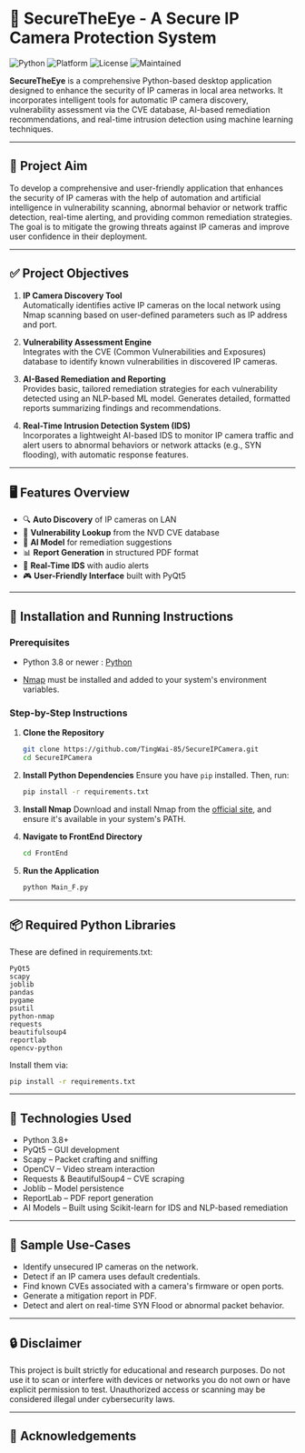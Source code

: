 # 🔐 SecureTheEye - A Secure IP Camera Protection System
![Python](https://img.shields.io/badge/Python-3.8+-blue.svg)
![Platform](https://img.shields.io/badge/Platform-Windows-green.svg)
![License](https://img.shields.io/badge/License-MIT-yellow.svg)
![Maintained](https://img.shields.io/badge/Maintained-yes-brightgreen.svg)

**SecureTheEye** is a comprehensive Python-based desktop application designed to enhance the security of IP cameras in local area networks. It incorporates intelligent tools for automatic IP camera discovery, vulnerability assessment via the CVE database, AI-based remediation recommendations, and real-time intrusion detection using machine learning techniques.

---

## 🧠 Project Aim

To develop a comprehensive and user-friendly application that enhances the security of IP cameras with the help of automation and artificial intelligence in vulnerability scanning, abnormal behavior or network traffic detection, real-time alerting, and providing common remediation strategies. The goal is to mitigate the growing threats against IP cameras and improve user confidence in their deployment.

---

## ✅ Project Objectives

1. **IP Camera Discovery Tool**  
   Automatically identifies active IP cameras on the local network using Nmap scanning based on user-defined parameters such as IP address and port.

2. **Vulnerability Assessment Engine**  
   Integrates with the CVE (Common Vulnerabilities and Exposures) database to identify known vulnerabilities in discovered IP cameras.

3. **AI-Based Remediation and Reporting**  
   Provides basic, tailored remediation strategies for each vulnerability detected using an NLP-based ML model. Generates detailed, formatted reports summarizing findings and recommendations.

4. **Real-Time Intrusion Detection System (IDS)**  
   Incorporates a lightweight AI-based IDS to monitor IP camera traffic and alert users to abnormal behaviors or network attacks (e.g., SYN flooding), with automatic response features.

---

## 🖥️ Features Overview

- 🔍 **Auto Discovery** of IP cameras on LAN
- 📜 **Vulnerability Lookup** from the NVD CVE database
- 🤖 **AI Model** for remediation suggestions
- 📊 **Report Generation** in structured PDF format
- 🚨 **Real-Time IDS** with audio alerts
- 🎮 **User-Friendly Interface** built with PyQt5

---

## 🚀 Installation and Running Instructions

### Prerequisites

- Python 3.8 or newer : [Python](https://www.python.org/downloads/)

- [Nmap](https://nmap.org/download.html) must be installed and added to your system's environment variables.

### Step-by-Step Instructions

1. **Clone the Repository**
   ```bash
   git clone https://github.com/TingWai-85/SecureIPCamera.git
   cd SecureIPCamera
   ```

2. **Install Python Dependencies**
   Ensure you have ```pip``` installed. Then, run:
   ```bash
   pip install -r requirements.txt
   ```

3. **Install Nmap**
   Download and install Nmap from the [official site](https://nmap.org/download.html), and ensure it's available in your system's PATH.

4. **Navigate to FrontEnd Directory**
   ```bash
   cd FrontEnd
   ```

5. **Run the Application**
   ```bash
   python Main_F.py
   ```

---

## 📦 Required Python Libraries

These are defined in requirements.txt:
  ```nginx
  PyQt5
  scapy
  joblib
  pandas
  pygame
  psutil
  python-nmap
  requests
  beautifulsoup4
  reportlab
  opencv-python
  ```
Install them via:
  ```bash
  pip install -r requirements.txt
  ```
---

## 📌 Technologies Used

- Python 3.8+
- PyQt5 – GUI development
- Scapy – Packet crafting and sniffing
- OpenCV – Video stream interaction
- Requests & BeautifulSoup4 – CVE scraping
- Joblib – Model persistence
- ReportLab – PDF report generation
- AI Models – Built using Scikit-learn for IDS and NLP-based remediation

---

## 📄 Sample Use-Cases

- Identify unsecured IP cameras on the network.
- Detect if an IP camera uses default credentials.
- Find known CVEs associated with a camera's firmware or open ports.
- Generate a mitigation report in PDF.
- Detect and alert on real-time SYN Flood or abnormal packet behavior.

---

## 🔒 Disclaimer

This project is built strictly for educational and research purposes. Do not use it to scan or interfere with devices or networks you do not own or have explicit permission to test. Unauthorized access or scanning may be considered illegal under cybersecurity laws.

---

## 🙌 Acknowledgements
